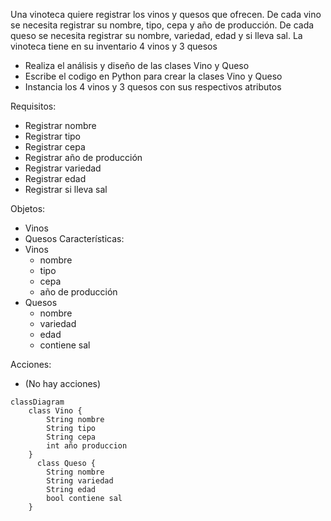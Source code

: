 Una vinoteca quiere registrar los vinos y quesos que ofrecen.
De cada vino se necesita registrar su nombre, tipo, cepa y 
año de producción.
De cada queso se necesita registrar su nombre, variedad, 
edad y si lleva sal.
La vinoteca tiene en su inventario 4 vinos y 3 quesos 

- Realiza el análisis y diseño de las clases Vino y Queso
- Escribe el codigo en Python para crear la clases Vino y Queso
- Instancia los 4 vinos y 3 quesos con sus respectivos atributos

Requisitos:
- Registrar nombre 
- Registrar tipo
- Registrar cepa
- Registrar año de producción
- Registrar variedad
- Registrar edad
- Registrar si lleva sal


Objetos:
- Vinos
- Quesos
Características:
- Vinos
    - nombre
    - tipo
    - cepa
    - año de producción
- Quesos
    - nombre
    - variedad
    - edad
    - contiene sal

Acciones:
- (No hay acciones)

```mermaid
classDiagram
    class Vino {
        String nombre
        String tipo
        String cepa
        int año produccion
    }
      class Queso {
        String nombre
        String variedad
        String edad
        bool contiene sal
    }
```
